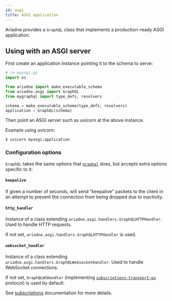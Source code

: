 ```yaml
---
id: asgi
title: ASGI application
---
```


Ariadne provides a `GraphQL` class that implements a production-ready ASGI application.


## Using with an ASGI server

First create an application instance pointing it to the schema to serve:

```python
# in myasgi.py
import os

from ariadne import make_executable_schema
from ariadne.asgi import GraphQL
from mygraphql import type_defs, resolvers

schema = make_executable_schema(type_defs, resolvers)
application = GraphQL(schema)
```

Then point an ASGI server such as uvicorn at the above instance.

Example using uvicorn:

```console
$ uvicorn myasgi:application
```


### Configuration options

`GraphQL` takes the same options that [`graphql`](api-reference.md#configuration-options) does, but accepts extra options specific to it:


#### `keepalive`

If given a number of seconds, will send "keepalive" packets to the client in an attempt to prevent the connection from being dropped due to inactivity.


#### `http_handler`

Instance of a class extending `ariadne.asgi.handlers.GraphQLHTTPHandler`. Used to handle HTTP requests.

If not set, `ariadne.asgi.handlers.GraphQLHTTPHandler` is used.


#### `websocket_handler`

Instance of a class extending `ariadne.asgi.handlers.GraphQLWebsocketHandler`. Used to handle WebSocket connections.

If not set, `GraphQLWSHandler` (implementing [`subscriptions-transport-ws`](https://github.com/apollographql/subscriptions-transport-ws) protocol) is used by default.

See [subscriptions](/subscriptions#subscription-protocols) documentation for more details.
